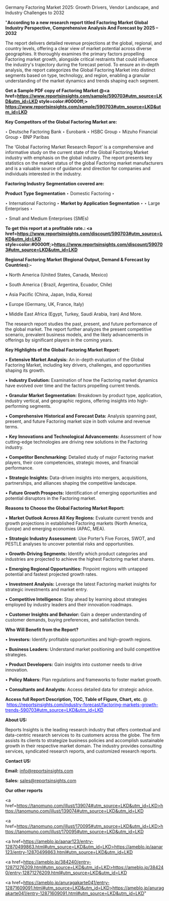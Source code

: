 Germany Factoring Market 2025: Growth Drivers, Vendor Landscape, and Industry Challenges to 2032

"<strong>According to a new research report titled Factoring Market Global Industry Perspective, Comprehensive Analysis And Forecast by 2025 – 2032</strong>

The report delivers detailed revenue projections at the global, regional, and country levels, offering a clear view of market potential across diverse geographies. It thoroughly examines the primary factors propelling Factoring market growth, alongside critical restraints that could influence the industry's trajectory during the forecast period. To ensure an in-depth analysis, the report categorizes the Global Factoring Market into distinct segments based on type, technology, and region, enabling a granular understanding of the market dynamics and trends shaping each segment.

<strong>Get a Sample PDF copy of Factoring Market </strong><strong>@<a href=https://www.reportsinsights.com/sample/590703#utm_source=LKD&utm_id=LKD style=color:#0000ff;> https://www.reportsinsights.com/sample/590703#utm_source=LKD&utm_id=LKD</a></strong></font>

<strong>Key Competitors of the Global Factoring Market are:</strong>

‣ Deutsche Factoring Bank
‣ Eurobank
‣ HSBC Group
‣ Mizuho Financial Group
‣ BNP Paribas

The ‘Global Factoring Market Research Report’ is a comprehensive and informative study on the current state of the Global Factoring Market industry with emphasis on the global industry. The report presents key statistics on the market status of the global Factoring market manufacturers and is a valuable source of guidance and direction for companies and individuals interested in the industry.

<strong>Factoring Industry Segmentation covered are:</strong>

<strong>Product Type Segmentation</strong>
‣
Domestic Factoring
‣ 

‣ International Factoring
‣ 
<strong>Market by Application Segmentation</strong>
‣
‣  Large Enterprises
‣ 

‣ Small and Medium Enterprises (SMEs)

<strong>To get this report at a profitable rate.: <a href=https://www.reportsinsights.com/discount/590703#utm_source=LKD&utm_id=LKD style=color:#0000ff;>https://www.reportsinsights.com/discount/590703#utm_source=LKD&utm_id=LKD</a></strong></font>

<strong>Regional Factoring Market (Regional Output, Demand &amp; Forecast by Countries):-</strong>

• North America (United States, Canada, Mexico)

• South America ( Brazil, Argentina, Ecuador, Chile)

• Asia Pacific (China, Japan, India, Korea)

• Europe (Germany, UK, France, Italy)

• Middle East Africa (Egypt, Turkey, Saudi Arabia, Iran) And More.

The research report studies the past, present, and future performance of the global market. The report further analyzes the present competitive scenario, prevalent business models, and the likely advancements in offerings by significant players in the coming years.

<strong>Key Highlights of the Global Factoring Market Report:</strong>

• <strong>Extensive Market Analysis:</strong> An in-depth evaluation of the Global Factoring Market, including key drivers, challenges, and opportunities shaping its growth.

• <strong>Industry Evolution:</strong> Examination of how the Factoring market dynamics have evolved over time and the factors propelling current trends.

• <strong>Granular Market Segmentation:</strong> Breakdown by product type, application, industry vertical, and geographic regions, offering insights into high-performing segments.

• <strong>Comprehensive Historical and Forecast Data:</strong> Analysis spanning past, present, and future Factoring market size in both volume and revenue terms.

• <strong>Key Innovations and Technological Advancements:</strong> Assessment of how cutting-edge technologies are driving new solutions in the Factoring industry.

• <strong>Competitor Benchmarking:</strong> Detailed study of major Factoring market players, their core competencies, strategic moves, and financial performance.

• <strong>Strategic Insights:</strong> Data-driven insights into mergers, acquisitions, partnerships, and alliances shaping the competitive landscape.

• <strong>Future Growth Prospects:</strong> Identification of emerging opportunities and potential disruptors in the Factoring market.

<strong>Reasons to Choose the Global Factoring Market Report:</strong>

• <strong>Market Outlook Across All Key Regions:</strong> Evaluate current trends and growth projections in established Factoring markets (North America, Europe) and emerging economies (APAC, MEA).

• <strong>Strategic Industry Assessment:</strong> Use Porter’s Five Forces, SWOT, and PESTLE analyses to uncover potential risks and opportunities.

• <strong>Growth-Driving Segments:</strong> Identify which product categories and industries are projected to achieve the highest Factoring market shares.

• <strong>Emerging Regional Opportunities:</strong> Pinpoint regions with untapped potential and fastest projected growth rates.

• <strong>Investment Analysis:</strong> Leverage the latest Factoring market insights for strategic investments and market entry.

• <strong>Competitive Intelligence:</strong> Stay ahead by learning about strategies employed by industry leaders and their innovation roadmaps.

• <strong>Customer Insights and Behavior:</strong> Gain a deeper understanding of customer demands, buying preferences, and satisfaction trends.

<strong>Who Will Benefit from the Report?</strong>

• <strong>Investors:</strong> Identify profitable opportunities and high-growth regions.

• <strong>Business Leaders:</strong> Understand market positioning and build competitive strategies.

• <strong>Product Developers:</strong> Gain insights into customer needs to drive innovation.

• <strong>Policy Makers:</strong> Plan regulations and frameworks to foster market growth.

• <strong>Consultants and Analysts:</strong> Access detailed data for strategic advice.
</ul>
<strong>Access full Report Description, TOC, Table of Figure, Chart, etc. </strong>@  <a href=https://reportsinsights.com/industry-forecast/factoring-markets-growth-trends-590703#utm_source=LKD&utm_id=LKD style=color:#0000ff;>https://reportsinsights.com/industry-forecast/factoring-markets-growth-trends-590703#utm_source=LKD&utm_id=LKD</a></font>

<strong><strong>About US</strong>:</strong>

Reports Insights is the leading research industry that offers contextual and data-centric research services to its customers across the globe. The firm assists its clients to strategize business policies and accomplish sustainable growth in their respective market domain. The industry provides consulting services, syndicated research reports, and customized research reports.

<strong>Contact US:</strong>

<p class=""""><b>Email:</b> <a href=mailto:info@reportsinsights.com>info@reportsinsights.com</a></p>
<p class=""""><b>Sales:</b> <a href=mailto:sales@reportsinsights.com>sales@reportsinsights.com</a></p>

<strong>Our other reports</strong>

<a href=https://tanomuno.com/illust/139074#utm_source=LKD&utm_id=LKD>https://tanomuno.com/illust/139074#utm_source=LKD&utm_id=LKD</a>

<a href=https://tanomuno.com/illust/170095#utm_source=LKD&utm_id=LKD>https://tanomuno.com/illust/170095#utm_source=LKD&utm_id=LKD</a>

<a href=https://ameblo.jp/aanar123/entry-12870499863.html#utm_source=LKD&utm_id=LKD>https://ameblo.jp/aanar123/entry-12870499863.html#utm_source=LKD&utm_id=LKD</a>

<a href=https://ameblo.jp/384240/entry-12871276209.html#utm_source=LKD&utm_id=LKD>https://ameblo.jp/384240/entry-12871276209.html#utm_source=LKD&utm_id=LKD</a>

<a href=https://ameblo.jp/anuragakarte041/entry-12871609091.html#utm_source=LKD&utm_id=LKD>https://ameblo.jp/anuragakarte041/entry-12871609091.html#utm_source=LKD&utm_id=LKD</a>"
